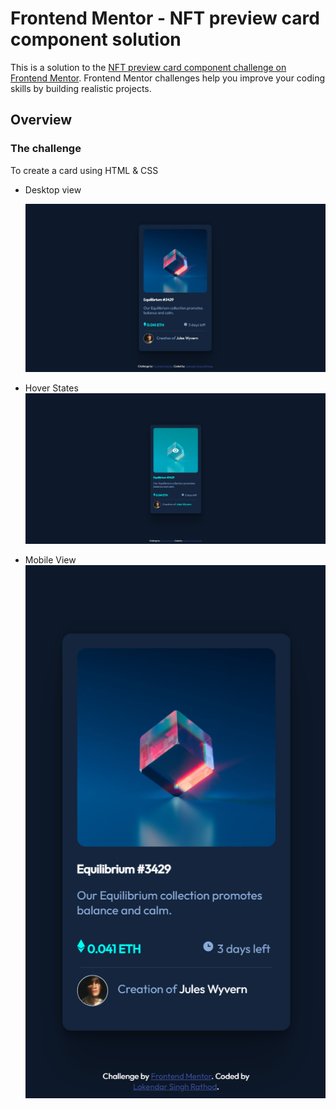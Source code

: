 # Frontend Mentor - NFT preview card component solution

This is a solution to the [NFT preview card component challenge on Frontend Mentor](https://www.frontendmentor.io/challenges/nft-preview-card-component-SbdUL_w0U). Frontend Mentor challenges help you improve your coding skills by building realistic projects.

## Overview

### The challenge

To create a card using HTML & CSS

- Desktop view

  ![img](image/README-template/1641551721589.png)
- Hover States
  ![img](image/README-template/1641551888290.png)
- Mobile View
  ![img](image/README-template/1641551951300.png)
